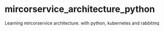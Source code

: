 # mircorservice_architecture_python
Learning mircorservice architecture. with python, kubernetes and rabbitmq
